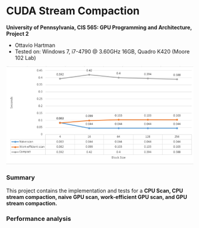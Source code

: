 CUDA Stream Compaction
======================

**University of Pennsylvania, CIS 565: GPU Programming and Architecture, Project 2**

* Ottavio Hartman
* Tested on: Windows 7, i7-4790 @ 3.60GHz 16GB, Quadro K420 (Moore 102 Lab)

![Performance data](Capture.PNG)


### Summary
This project contains the implementation and tests for a __CPU Scan, CPU stream compaction, naive GPU scan, work-efficient GPU scan, and GPU stream compaction.__

### Performance analysis


